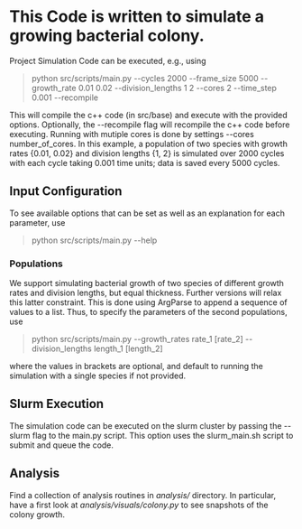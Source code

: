 # This Code is written to simulate a growing bacterial colony.

Project Simulation Code can be executed, e.g., using 

> python src/scripts/main.py --cycles 2000 --frame_size 5000 --growth_rate 0.01 0.02 --division_lengths 1 2 --cores 2 --time_step 0.001 --recompile

This will compile the c++ code (in src/base) and execute with the provided options. Optionally, the --recompile flag will recompile the c++ code before executing. Running with mutiple cores is done by settings --cores number_of_cores. In this example, a population of two species with growth rates {0.01, 0.02} and division lengths {1, 2} is simulated over 2000 cycles with each cycle taking 0.001 time units; data is saved every 5000 cycles.

## Input Configuration

To see available options that can be set as well as an explanation for each parameter, use 

> python src/scripts/main.py --help

### Populations

We support simulating bacterial growth of two species of different growth rates and division lengths, but equal thickness. Further versions will relax this latter constraint. This is done using ArgParse to append a sequence of values to a list. Thus, to specify the parameters of the second populations, use 

> python src/scripts/main.py --growth_rates rate_1 [rate_2] --division_lengths length_1 [length_2]

where the values in brackets are optional, and default to running the simulation with a single species if not provided.

## Slurm Execution

The simulation code can be executed on the slurm cluster by passing the --slurm flag to the main.py script. This option uses the slurm_main.sh script to submit and queue the code.

## Analysis

Find a collection of analysis routines in _analysis/_ directory. In particular,
have a first look at _analysis/visuals/colony.py_ to see snapshots of the colony growth.
